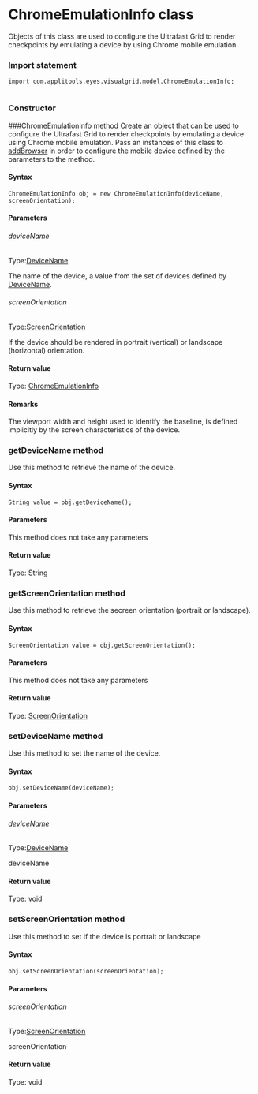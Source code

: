 # ChromeEmulationInfo class
Objects of this class are used to configure the Ultrafast Grid to render checkpoints by emulating a device by using Chrome mobile emulation.
 
 ### Import statement 
``` 
import com.applitools.eyes.visualgrid.model.ChromeEmulationInfo;
 
 ``` 

### Constructor 
###ChromeEmulationInfo method
Create an object that can be used to configure the Ultrafast Grid to render checkpoints by emulating a device using Chrome mobile emulation.
Pass an instances of this class to [addBrowser](./configuration#addbrowser-method) in order to configure the mobile device defined by the parameters to the method.

#### Syntax 
 ``` 
ChromeEmulationInfo obj = new ChromeEmulationInfo(deviceName, screenOrientation);
 ``` 

 #### Parameters 
 ###### deviceName 
  
 Type:[DeviceName](./devicename) 
  
 The name of the device, a value from the set of devices defined by [DeviceName](./devicename). 
  
  ###### screenOrientation 
  
 Type:[ScreenOrientation](./screenorientation) 
  
 If the device should be rendered in portrait (vertical) or landscape (horizontal) orientation. 
  
 #### Return value 
Type: [ChromeEmulationInfo](./chromeemulationinfo)
        
 ####  Remarks 
The viewport width and height used to identify the baseline, is defined implicitly by the screen characteristics of the device. 
### getDeviceName method
Use this method to retrieve the name of the device.

#### Syntax 
 ``` 
String value = obj.getDeviceName();
 ``` 

 #### Parameters 
This method does not take any parameters 
 
 #### Return value 
Type: String 
### getScreenOrientation method
Use this method to retrieve the secreen orientation (portrait or landscape).

#### Syntax 
 ``` 
ScreenOrientation value = obj.getScreenOrientation();
 ``` 

 #### Parameters 
This method does not take any parameters 
 
 #### Return value 
Type: [ScreenOrientation](./screenorientation) 
### setDeviceName method
Use this method to set the name of the device.

#### Syntax 
 ``` 
obj.setDeviceName(deviceName);
 ``` 

 #### Parameters 
 ###### deviceName 
  
 Type:[DeviceName](./devicename) 
  
 deviceName 
  
 #### Return value 
Type: void 
### setScreenOrientation method
Use this method to set if the device is portrait or landscape

#### Syntax 
 ``` 
obj.setScreenOrientation(screenOrientation);
 ``` 

 #### Parameters 
 ###### screenOrientation 
  
 Type:[ScreenOrientation](./screenorientation) 
  
 screenOrientation 
  
 #### Return value 
Type: void